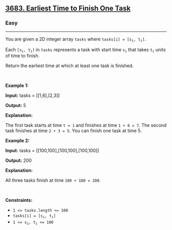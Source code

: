 <h2><a href="https://leetcode.com/problems/earliest-time-to-finish-one-task/">3683. Earliest Time to Finish One Task</a></h2><h3>Easy</h3><hr><p>You are given a 2D integer array <code>tasks</code> where <code>tasks[i] = [s<sub>i</sub>, t<sub>i</sub>]</code>.</p>

<p>Each <code>[s<sub>i</sub>, t<sub>i</sub>]</code> in <code>tasks</code> represents a task with start time <code>s<sub>i</sub></code> that takes <code>t<sub>i</sub></code> units of time to finish.</p>

<p>Return the earliest time at which at least one task is finished.</p>

<p>&nbsp;</p>
<p><strong class="example">Example 1:</strong></p>

<div class="example-block">
<p><strong>Input:</strong> <span class="example-io">tasks = [[1,6],[2,3]]</span></p>

<p><strong>Output:</strong> <span class="example-io">5</span></p>

<p><strong>Explanation:</strong></p>

<p>The first task starts at time <code>t = 1</code> and finishes at time <code>1 + 6 = 7</code>. The second task finishes at time <code>2 + 3 = 5</code>. You can finish one task at time 5.</p>
</div>

<p><strong class="example">Example 2:</strong></p>

<div class="example-block">
<p><strong>Input:</strong> <span class="example-io">tasks = [[100,100],[100,100],[100,100]]</span></p>

<p><strong>Output:</strong> <span class="example-io">200</span></p>

<p><strong>Explanation:</strong></p>

<p>All three tasks finish at time <code>100 + 100 = 200</code>.</p>
</div>

<p>&nbsp;</p>
<p><strong>Constraints:</strong></p>

<ul>
	<li><code>1 &lt;= tasks.length &lt;= 100</code></li>
	<li><code>tasks[i] = [s<sub>i</sub>, t<sub>i</sub>]</code></li>
	<li><code>1 &lt;= s<sub>i</sub>, t<sub>i</sub> &lt;= 100</code></li>
</ul>
